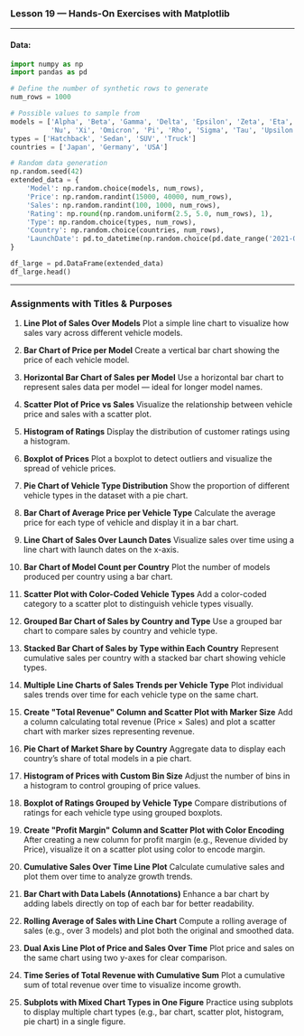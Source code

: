 ### Lesson 19 — Hands-On Exercises with **Matplotlib**

---
#### Data:

```Python
import numpy as np
import pandas as pd

# Define the number of synthetic rows to generate
num_rows = 1000

# Possible values to sample from
models = ['Alpha', 'Beta', 'Gamma', 'Delta', 'Epsilon', 'Zeta', 'Eta', 'Theta', 'Iota', 'Kappa', 'Lambda', 'Mu',
          'Nu', 'Xi', 'Omicron', 'Pi', 'Rho', 'Sigma', 'Tau', 'Upsilon', 'Phi', 'Chi', 'Psi', 'Omega']
types = ['Hatchback', 'Sedan', 'SUV', 'Truck']
countries = ['Japan', 'Germany', 'USA']

# Random data generation
np.random.seed(42)
extended_data = {
    'Model': np.random.choice(models, num_rows),
    'Price': np.random.randint(15000, 40000, num_rows),
    'Sales': np.random.randint(100, 1000, num_rows),
    'Rating': np.round(np.random.uniform(2.5, 5.0, num_rows), 1),
    'Type': np.random.choice(types, num_rows),
    'Country': np.random.choice(countries, num_rows),
    'LaunchDate': pd.to_datetime(np.random.choice(pd.date_range('2021-01-01', '2025-01-01'), num_rows))
}

df_large = pd.DataFrame(extended_data)
df_large.head()
```

---

### **Assignments with Titles & Purposes**

1. **Line Plot of Sales Over Models**
   Plot a simple line chart to visualize how sales vary across different vehicle models.

2. **Bar Chart of Price per Model**
   Create a vertical bar chart showing the price of each vehicle model.

3. **Horizontal Bar Chart of Sales per Model**
   Use a horizontal bar chart to represent sales data per model — ideal for longer model names.

4. **Scatter Plot of Price vs Sales**
   Visualize the relationship between vehicle price and sales with a scatter plot.

5. **Histogram of Ratings**
   Display the distribution of customer ratings using a histogram.

6. **Boxplot of Prices**
   Plot a boxplot to detect outliers and visualize the spread of vehicle prices.

7. **Pie Chart of Vehicle Type Distribution**
   Show the proportion of different vehicle types in the dataset with a pie chart.

8. **Bar Chart of Average Price per Vehicle Type**
   Calculate the average price for each type of vehicle and display it in a bar chart.

9. **Line Chart of Sales Over Launch Dates**
   Visualize sales over time using a line chart with launch dates on the x-axis.

10. **Bar Chart of Model Count per Country**
    Plot the number of models produced per country using a bar chart.

11. **Scatter Plot with Color-Coded Vehicle Types**
    Add a color-coded category to a scatter plot to distinguish vehicle types visually.

12. **Grouped Bar Chart of Sales by Country and Type**
    Use a grouped bar chart to compare sales by country and vehicle type.

13. **Stacked Bar Chart of Sales by Type within Each Country**
    Represent cumulative sales per country with a stacked bar chart showing vehicle types.

14. **Multiple Line Charts of Sales Trends per Vehicle Type**
    Plot individual sales trends over time for each vehicle type on the same chart.

15. **Create "Total Revenue" Column and Scatter Plot with Marker Size**
    Add a column calculating total revenue (Price × Sales) and plot a scatter chart with marker sizes representing revenue.

16. **Pie Chart of Market Share by Country**
    Aggregate data to display each country’s share of total models in a pie chart.

17. **Histogram of Prices with Custom Bin Size**
    Adjust the number of bins in a histogram to control grouping of price values.

18. **Boxplot of Ratings Grouped by Vehicle Type**
    Compare distributions of ratings for each vehicle type using grouped boxplots.

19. **Create "Profit Margin" Column and Scatter Plot with Color Encoding**
    After creating a new column for profit margin (e.g., Revenue divided by Price), visualize it on a scatter plot using color to encode margin.

20. **Cumulative Sales Over Time Line Plot**
    Calculate cumulative sales and plot them over time to analyze growth trends.

21. **Bar Chart with Data Labels (Annotations)**
    Enhance a bar chart by adding labels directly on top of each bar for better readability.

22. **Rolling Average of Sales with Line Chart**
    Compute a rolling average of sales (e.g., over 3 models) and plot both the original and smoothed data.

23. **Dual Axis Line Plot of Price and Sales Over Time**
    Plot price and sales on the same chart using two y-axes for clear comparison.

24. **Time Series of Total Revenue with Cumulative Sum**
    Plot a cumulative sum of total revenue over time to visualize income growth.

25. **Subplots with Mixed Chart Types in One Figure**
    Practice using subplots to display multiple chart types (e.g., bar chart, scatter plot, histogram, pie chart) in a single figure.

